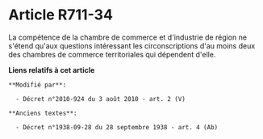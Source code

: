 # Article R711-34

La compétence de la chambre de commerce et d'industrie de région ne s'étend qu'aux questions intéressant les circonscriptions
d'au moins deux des chambres de commerce territoriales qui dépendent d'elle.

**Liens relatifs à cet article**

	**Modifié par**:

	  - Décret n°2010-924 du 3 août 2010 - art. 2 (V)

	**Anciens textes**:

	  - Décret n°1938-09-28 du 28 septembre 1938 - art. 4 (Ab)
